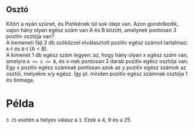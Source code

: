 ## Osztó  

Kitört a nyári szünet, és Pistikének túl sok ideje van. Azon gondolkodik, vajon hány olyan egész szám van A és B között, amelynek pontosan 3 pozitív osztója van?  
A bemeneti fájl 2 db szóközzel elválasztott pozitív egész számot tartalmaz: `A`-t és `B`-t (A < B).  
A kimenet 1 db egész szám legyen: az, hogy hány olyan x egész szám van, amelyre `A <= x <= B`, és x-nek pontosan 3 darab pozitív egész osztója van.  
Egy x pozitív egész számnak pontosan azok az y pozitív egész számok az osztói, melyekre x/y egész. Így pl. minden pozitív egész számnak osztója 1 és önmaga.  

# Példa  
 `3 25` esetén a helyes válasz a `3`. Ezek a 4, 9 és a 25.